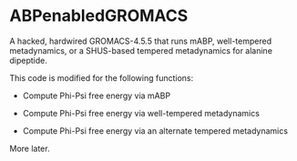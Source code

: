 # ABPenabledGROMACS
A hacked, hardwired GROMACS-4.5.5 that runs mABP, well-tempered metadynamics, or a SHUS-based tempered metadynamics for alanine dipeptide. 

This code is modified for the following functions:

- Compute Phi-Psi free energy via mABP

- Compute Phi-Psi free energy via well-tempered metadynamics

- Compute Phi-Psi free energy via an alternate tempered metadynamics

More later.


